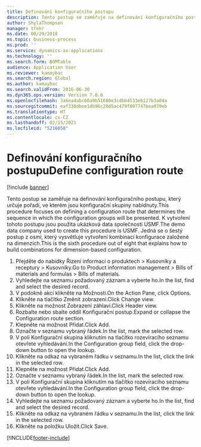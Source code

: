 ```yaml
---
title: Definování konfiguračního postupu
description: Tento postup se zaměřuje na definování konfiguračního postupu, který určuje pořadí, ve kterém jsou konfigurační skupiny nabídnuty.
author: ShylaThompson
manager: tfehr
ms.date: 08/29/2018
ms.topic: business-process
ms.prod: ''
ms.service: dynamics-ax-applications
ms.technology: ''
ms.search.form: BOMTable
audience: Application User
ms.reviewer: kamaybac
ms.search.region: Global
ms.author: kamaybac
ms.search.validFrom: 2016-06-30
ms.dyn365.ops.version: Version 7.0.0
ms.openlocfilehash: 3a6ea4abcb0a9b51680e3cdbb4533eb127b3a04a
ms.sourcegitcommit: eaf330dbee1db96c20d5ac479f007747bea079eb
ms.translationtype: HT
ms.contentlocale: cs-CZ
ms.lasthandoff: 02/15/2021
ms.locfileid: "5216050"
---
```

# <a name="define-configuration-route"></a><span data-ttu-id="25365-103">Definování konfiguračního postupu</span><span class="sxs-lookup"><span data-stu-id="25365-103">Define configuration route</span></span>

[!include [banner](../../includes/banner.md)]

<span data-ttu-id="25365-104">Tento postup se zaměřuje na definování konfiguračního postupu, který určuje pořadí, ve kterém jsou konfigurační skupiny nabídnuty.</span><span class="sxs-lookup"><span data-stu-id="25365-104">This procedure focuses on defining a configuration route that determines the sequence in which the configuration groups will be presented.</span></span> <span data-ttu-id="25365-105">K vytvoření tohoto postupu jsou použita ukázková data společnosti USMF.</span><span class="sxs-lookup"><span data-stu-id="25365-105">The demo data company used to create this procedure is USMF.</span></span> <span data-ttu-id="25365-106">Jedná se o šestý postup z osmi, který vysvětluje vytvoření kombinací konfigurace založené na dimenzích.</span><span class="sxs-lookup"><span data-stu-id="25365-106">This is the sixth procedure out of eight that explains how to build combinations for dimension-based configuration.</span></span>

1. <span data-ttu-id="25365-107">Přejděte do nabídky Řízení informací o produktech > Kusovníky a receptury > Kusovníky.</span><span class="sxs-lookup"><span data-stu-id="25365-107">Go to Product information management > Bills of materials and formulas > Bills of materials.</span></span>
2. <span data-ttu-id="25365-108">Vyhledejte na seznamu požadovaný záznam a vyberte ho.</span><span class="sxs-lookup"><span data-stu-id="25365-108">In the list, find and select the desired record.</span></span>
3. <span data-ttu-id="25365-109">V podokně akcí klikněte na Možnosti.</span><span class="sxs-lookup"><span data-stu-id="25365-109">On the Action Pane, click Options.</span></span>
4. <span data-ttu-id="25365-110">Klikněte na tlačítko Změnit zobrazení.</span><span class="sxs-lookup"><span data-stu-id="25365-110">Click Change view.</span></span>
5. <span data-ttu-id="25365-111">Klikněte na možnost Zobrazení záhlaví.</span><span class="sxs-lookup"><span data-stu-id="25365-111">Click Header view.</span></span>
6. <span data-ttu-id="25365-112">Rozbalte nebo sbalte oddíl Konfigurační postup.</span><span class="sxs-lookup"><span data-stu-id="25365-112">Expand or collapse the Configuration route section.</span></span>
7. <span data-ttu-id="25365-113">Klepněte na možnost Přidat.</span><span class="sxs-lookup"><span data-stu-id="25365-113">Click Add.</span></span>
8. <span data-ttu-id="25365-114">Označte v seznamu vybraný řádek.</span><span class="sxs-lookup"><span data-stu-id="25365-114">In the list, mark the selected row.</span></span>
9. <span data-ttu-id="25365-115">V poli Konfigurační skupina kliknutím na tlačítko rozevíracího seznamu otevřete vyhledávání.</span><span class="sxs-lookup"><span data-stu-id="25365-115">In the Configuration group field, click the drop-down button to open the lookup.</span></span>
10. <span data-ttu-id="25365-116">Klikněte na odkaz na vybraném řádku v seznamu.</span><span class="sxs-lookup"><span data-stu-id="25365-116">In the list, click the link in the selected row.</span></span>
11. <span data-ttu-id="25365-117">Klepněte na možnost Přidat.</span><span class="sxs-lookup"><span data-stu-id="25365-117">Click Add.</span></span>
12. <span data-ttu-id="25365-118">Označte v seznamu vybraný řádek.</span><span class="sxs-lookup"><span data-stu-id="25365-118">In the list, mark the selected row.</span></span>
13. <span data-ttu-id="25365-119">V poli Konfigurační skupina kliknutím na tlačítko rozevíracího seznamu otevřete vyhledávání.</span><span class="sxs-lookup"><span data-stu-id="25365-119">In the Configuration group field, click the drop-down button to open the lookup.</span></span>
14. <span data-ttu-id="25365-120">Vyhledejte na seznamu požadovaný záznam a vyberte ho.</span><span class="sxs-lookup"><span data-stu-id="25365-120">In the list, find and select the desired record.</span></span>
15. <span data-ttu-id="25365-121">Klikněte na odkaz na vybraném řádku v seznamu.</span><span class="sxs-lookup"><span data-stu-id="25365-121">In the list, click the link in the selected row.</span></span>
16. <span data-ttu-id="25365-122">Klikněte na položku Uložit.</span><span class="sxs-lookup"><span data-stu-id="25365-122">Click Save.</span></span>



[!INCLUDE[footer-include](../../../includes/footer-banner.md)]